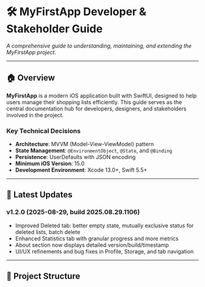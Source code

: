 # 🛠 MyFirstApp Developer & Stakeholder Guide

_A comprehensive guide to understanding, maintaining, and extending the MyFirstApp project._

---

## 🏠 Overview

**MyFirstApp** is a modern iOS application built with SwiftUI, designed to help users manage their shopping lists efficiently. This guide serves as the central documentation hub for developers, designers, and stakeholders involved in the project.

### Key Technical Decisions
- **Architecture**: MVVM (Model-View-ViewModel) pattern
- **State Management**: `@EnvironmentObject`, `@State`, and `@Binding`
- **Persistence**: UserDefaults with JSON encoding
- **Minimum iOS Version**: 15.0
- **Development Environment**: Xcode 13.0+, Swift 5.5+

---

## 🚀 Latest Updates

### v1.2.0 (2025-08-29, build 2025.08.29.1106)
- Improved Deleted tab: better empty state, mutually exclusive status for deleted lists, batch delete
- Enhanced Statistics tab with granular progress and more metrics
- About section now displays detailed version/build/timestamp
- UI/UX refinements and bug fixes in Profile, Storage, and tab navigation

---

## 🧩 Project Structure

